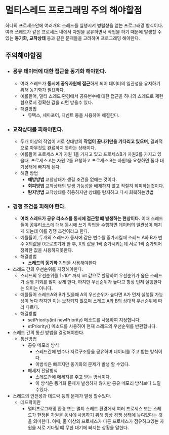 # 멀티스레드 프로그래밍 주의 해야할점
하나의 프로세스안에 여러개의 스레드를 실행시켜 병렬성을 얻는 프로그래밍 방식이다.  
여러 쓰레드가 같은 프로세스 내에서 자원을 공유하면서 작업을 하기 때문에 발생할 수 있는 **동기화, 교착상태** 등과 같은 문제들을 고려하며 프로그래밍 해야한다.
## 주의해야할점
* ### 굥유 데이터에 대한 접근을 동기화 해야한다.
  * 여러 스레드가 **동시에 공유자원에 접근**하게 되어 데이터의 일관성을 유지하기 위해 동기화가 필요하다.
  * 예를들어, 멀티 스레드 환경에서 공유변수에 대한 접근을 하나의 스레드로 제현 함으로서 정확한 값을 리턴 받을수 있다.
  * 해결방법
    * 뮤텍스, 세마포어, 디벤트 등을 사용하여 해결한다.
* ### 교착상태를 피해야한다.
  * 두개 이상의 작업이 서로 상대방의 **작업이 끝나기만을 기다리고 있으며**, 결과적으로 아무것도 완료하지 못하는 상태이다.
  * 예를들어 프로세스 A가 자원 1을 가지고 있고 프로세스B가 자원2를 가지고 있을때, 프로세스 A는 자원 2를 요청하고 프로세스 B는 자원1을 요청하면 둘다 대기상태에 빠지게 된다.
  * 해결 방법
    * **예방방법** 교창상태가 생길 조건을 없애는 것이다.
    * **회피방법** 교착상태의 발생 가능성을 배재하지 않고 적절히 회피하는것이다.
    * **탐지방법** 교착상태를 허용하지만 상태를 탐지하고 다시 회복하는방법
* ### 경쟁 조건을 피해야 한다.
  * **여러 스레드가 공유 리소스를 동시에 접근할 떄 발생하는 현상이다.** 이때 스레드들이 공유리소스에 대해 동시에 쓰기 작업을 수행하면 데이터의 일관성이 깨지게 되는데 이를 경쟁 조건이라고 한다.
  * 예를들어, 두개의 스레드가 동시에 같은 변수를 증가시킬때 스레드 A와 B가 변수 X의값을 0으로초기화 한 후, X의 값을 1씩 증가시키는데 서로 1씩 증가되어 정확한 값을 사용하지못한다.
  * 해결방법
    * **스레드의 동기화** 기법을 사용해야한다
* 스레드 간의 우선순위를 지정해야한다.
  * 스레드의 우선순위를 1~10* 까지 int 값으로 할당하여 우선순위가 옾은 스레드가 실행 기회를 많이 갖게 한다, 하지만 우선순위가 높다고 항상 먼저 실행한다는 의미는 아니다.
  * 예를들어 스레드A와 B가 있을때 A의 우선순위가 높다면 A가 먼저 실행될 가능성이 높다 하지만 이는 보장되지 않으며 스레드 A와 B의 상대적 우선순위에  따라 다르다.
  * 해결방법
    * setPriority(int newPriority) 메소드를 사용하여 지정합니다.
    * etPriority() 메소드를 사용하여 현재 스레드의 우선순위를 반환합니다.
* 스레드 간의 통신 방법을 결정해야한다.
  * 통신방법
    * 공유 메모리 방식
      * 스레드간에 변수나 자료구조등을 공유하며 데이터를 주고 받는 방식이다.
      * 이방식은 빠르지만 동기화의 문제가 발생 할 수있다.
    * 메세지 전달방식
      * 스레드간에 메세지를 주고 받는 방식이다. 
      * 이 방식은 동기화 문제가 발생하지 않지만 공유 메모리 방식보다 느릴수있다.
* 스레드의 안전성과 데드락 등의 문제가 발생 할수있다.
  * 데드락이란 
    * 멀티프로그래밍 환경 또는 멀티 스레드 환경에서 여러 프로세스 또는 스레드가 한정된 자원을 동시에 사용하기 위해 항상 경쟁 상태에 놓여있다는 것을 의미한다. 이때, 둘 이상의 프로세스가 다른 프로세스가 점유하고있는 자원을 서로 기다릴 떄 무한 대기에 빠지는 상황을 말한다.